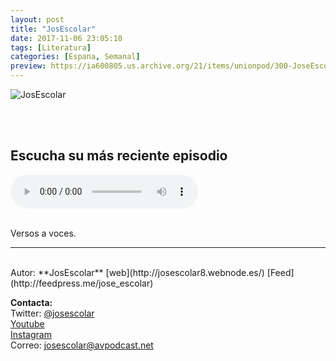 ```yaml
---
layout: post
title: "JosEscolar"
date: 2017-11-06 23:05:10
tags: [Literatura]
categories: [Espana, Semanal]
preview: https://ia600805.us.archive.org/21/items/unionpod/300-JoseEscolar.jpg
---
```


![JosEscolar](https://ia600805.us.archive.org/21/items/unionpod/500-JoseEscolar.jpg)

<br/>
<br/>

## Escucha su más reciente episodio  

<!--reproductor-feed=http://feedpress.me/jose_escolar-->
<!--reproductor-start-->
<audio id="audio" preload="auto" controls="" src="http://tracking.feedpress.it/link/18158/10275915/JosEscolar-LIBRE.mp3"></audio>
<!--reproductor-end-->

<br>
Versos a voces.  


_ _ _

<br>
Autor: **JosEscolar**  
[web](http://josescolar8.webnode.es/)  
[Feed](http://feedpress.me/jose_escolar)  


**Contacta:**  
Twitter: [@josescolar](https://twitter.com/josescolar)  
[Youtube](http://youtube.com/josescolar)  
[Instagram](https://www.instagram.com/josescolar/)  
Correo: [josescolar@avpodcast.net](mailto:josescolar@avpodcast.net)  
